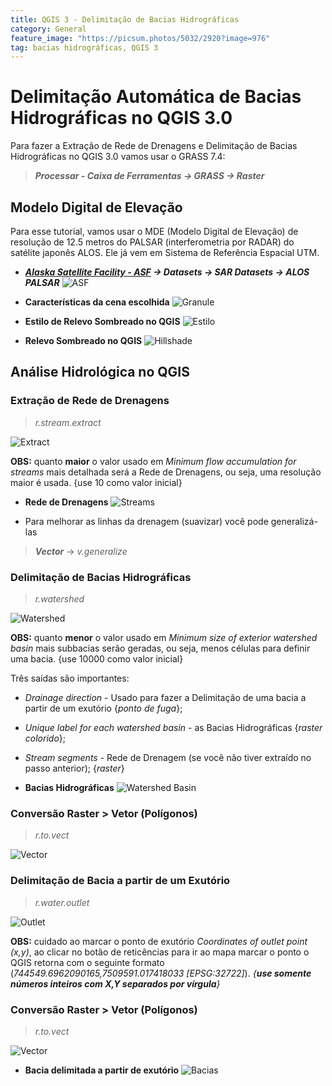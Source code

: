 ```yaml
---
title: QGIS 3 - Delimitação de Bacias Hidrográficas
category: General
feature_image: "https://picsum.photos/5032/2920?image=976"
tag: bacias hidrográficas, QGIS 3
---
```

# Delimitação Automática de Bacias Hidrográficas no QGIS 3.0
Para fazer a Extração de Rede de Drenagens e Delimitação de Bacias Hidrográficas no QGIS 3.0 vamos usar o GRASS 7.4:
> ***Processar - Caixa de Ferramentas -> GRASS -> Raster***

## Modelo Digital de Elevação
Para esse tutorial, vamos usar o MDE (Modelo Digital de Elevação) de resolução de 12.5 metros do PALSAR (interferometria por RADAR) do satélite japonês ALOS. Ele já vem em Sistema de Referência Espacial UTM.

- ***[Alaska Satellite Facility - ASF](https://www.asf.alaska.edu) -> Datasets -> SAR Datasets -> ALOS PALSAR***
![ASF](https://github.com/geosaber/r4geo/raw/gh-pages/img/ALOS_PALSAR_ASF.png)

- **Características da cena escolhida**
![Granule](https://github.com/geosaber/r4geo/raw/gh-pages/img/ALOS_PALSAR.png)

- **Estilo de Relevo Sombreado no QGIS**
![Estilo](https://github.com/geosaber/r4geo/raw/gh-pages/img/ALOS_Estilo.png)

- **Relevo Sombreado no QGIS**
![Hillshade](https://github.com/geosaber/r4geo/raw/gh-pages/img/ALOS_Hillshade.png)

## Análise Hidrológica no QGIS

### Extração de Rede de Drenagens
> *r.stream.extract*

![Extract](https://github.com/geosaber/r4geo/raw/gh-pages/img/ALOS_r_stream.extract.png)

**OBS:** quanto **maior** o valor usado em *Minimum flow accumulation for streams* mais detalhada será a Rede de Drenagens, ou seja, uma resolução maior é usada. {use 10 como valor inicial}

- **Rede de Drenagens**
![Streams](https://github.com/geosaber/r4geo/raw/gh-pages/img/ALOS_unique_stream.png)

- Para melhorar as linhas da drenagem (suavizar) você pode generalizá-las
> ***Vector*** -> *v.generalize*  

### Delimitação de Bacias Hidrográficas
> *r.watershed*

![Watershed](https://github.com/geosaber/r4geo/raw/gh-pages/img/ALOS_r_watershed.png)

**OBS:** quanto **menor** o valor usado em *Minimum size of exterior watershed basin* mais subbacias serão geradas, ou seja, menos células para definir uma bacia. {use 10000 como valor inicial}

Três saídas são importantes:
- *Drainage direction* - Usado para fazer a Delimitação de uma bacia a partir de um exutório {*ponto de fuga*};
- *Unique label for each watershed basin* - as Bacias Hidrográficas {*raster colorido*};
- *Stream segments* - Rede de Drenagem (se você não tiver extraído no passo anterior); {*raster*}

- **Bacias Hidrográficas**
![Watershed Basin](https://github.com/geosaber/r4geo/raw/gh-pages/img/ALOS_watershed_basin.png)

### Conversão Raster > Vetor (Polígonos)
> *r.to.vect*

![Vector](https://github.com/geosaber/r4geo/raw/gh-pages/img/ALOS_r_to_vect_watershed_basin.png)

### Delimitação de Bacia a partir de um Exutório
> *r.water.outlet*

![Outlet](https://github.com/geosaber/r4geo/raw/gh-pages/img/ALOS_r_water_outlet.png)

**OBS:** cuidado ao marcar o ponto de exutório *Coordinates of outlet point (x,y)*, ao clicar no botão de reticências para ir ao mapa marcar o ponto o QGIS retorna com o seguinte formato (*744549.6962090165,7509591.017418033 [EPSG:32722]*). *{**use somente números inteiros com X,Y separados por vírgula**}*

### Conversão Raster > Vetor (Polígonos)
> *r.to.vect*

![Vector](https://github.com/geosaber/r4geo/raw/gh-pages/img/ALOS_r_to_vect_basin.png)

- **Bacia delimitada a partir de exutório**
![Bacias](https://github.com/geosaber/r4geo/raw/gh-pages/img/ALOS_basin_outlet.png)

